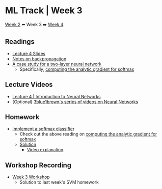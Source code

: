 # ML Track | Week 3
[Week 2](week2.md) ⬅️ Week 3 ➡️ [Week 4](week4.md)

## Readings

- [Lecture 4 Slides](http://cs231n.stanford.edu/slides/2017/cs231n_2017_lecture4.pdf)
- [Notes on backpropagation](https://cs231n.github.io/optimization-2/)
- [A case study for a two-layer neural network](https://cs231n.github.io/neural-networks-case-study/)
    - Specifically, [computing the analytic gradient for softmax](https://cs231n.github.io/neural-networks-case-study/#grad)


## Lecture Videos
* [Lecture 4 | Introduction to Neural Networks](https://www.youtube.com/watch?v=d14TUNcbn1k&list=PL3FW7Lu3i5JvHM8ljYj-zLfQRF3EO8sYv)
* (Optional) [3blue1brown's series of videos on Neural Networks](https://www.youtube.com/watch?v=aircAruvnKk&list=PLZHQObOWTQDNU6R1_67000Dx_ZCJB-3pi)

## Homework
* [Implement a softmax classifier](assignments/colab/2020/assignment1/softmax.ipynb)
    * Check out the above reading on [computing the analytic gradient for softmax](https://cs231n.github.io/neural-networks-case-study/#grad)
    * [Solution](assignments/solutions/week3/README.md)
        * [Video explanation](https://youtu.be/47vHdLcDlT8)

## Workshop Recording
* [Week 3 Workshop](https://youtu.be/xPS31n0rZl4)
    * Solution to last week's SVM homework

